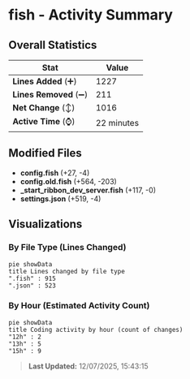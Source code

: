 # fish - Activity Summary 

## Overall Statistics

| Stat                   | Value                                                             |
| ---------------------- | ----------------------------------------------------------------- |
| **Lines Added** (➕)   | 1227                                          |
| **Lines Removed** (➖) | 211                                        |
| **Net Change** (↕)    | 1016                |
| **Active Time** (⌚)   | 22 minutes |


## Modified Files
- **config.fish** (+27, -4)
- **config.old.fish** (+564, -203)
- **_start_ribbon_dev_server.fish** (+117, -0)
- **settings.json** (+519, -4)

## Visualizations

### By File Type (Lines Changed)

```mermaid
pie showData
title Lines changed by file type
".fish" : 915
".json" : 523
```

### By Hour (Estimated Activity Count)

```mermaid
pie showData
title Coding activity by hour (count of changes)
"12h" : 2
"13h" : 5
"15h" : 9
```


> **Last Updated:** 12/07/2025, 15:43:15